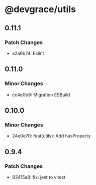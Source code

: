 # @devgrace/utils

## 0.11.1

### Patch Changes

- a2a6b74: Eslint

## 0.11.0

### Minor Changes

- cc4e0b9: Migration ESBuild

## 0.10.0

### Minor Changes

- 24e0e70: feat(utils): Add hasProperty

## 0.9.4

### Patch Changes

- 83415a8: fix: jest to vitest
